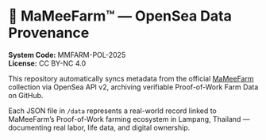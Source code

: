 # 🧾 MaMeeFarm™ — OpenSea Data Provenance

**System Code:** MMFARM-POL-2025  
**License:** CC BY-NC 4.0  

This repository automatically syncs metadata from the official [MaMeeFarm](https://opensea.io/collection/mameefarm) collection via OpenSea API v2, archiving verifiable Proof-of-Work Farm Data on GitHub.

Each JSON file in `/data` represents a real-world record linked to MaMeeFarm’s Proof-of-Work farming ecosystem in Lampang, Thailand — documenting real labor, life data, and digital ownership.

